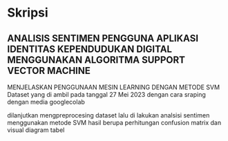 # Skripsi
## ANALISIS SENTIMEN PENGGUNA APLIKASI IDENTITAS KEPENDUDUKAN DIGITAL MENGGUNAKAN ALGORITMA SUPPORT VECTOR MACHINE
MENJELASKAN PENGGUNAAN MESIN LEARNING DENGAN METODE SVM
Dataset yang di ambil pada tanggal 27 Mei 2023 dengan cara sraping dengan media googlecolab

dilanjutkan mengpreprocesing dataset lalu di lakukan analsisi sentimen menggunakan metode SVM
hasil berupa perhitungan confusion matrix dan visual diagram tabel
